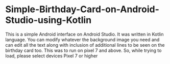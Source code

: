 # Simple-Birthday-Card-on-Android-Studio-using-Kotlin

This is a simple Android interface on Android Studio. It was written in Kotlin language. You can modify whatever the background image you need and can edit all the text along with inclusion of additional lines to be seen on the birthday card too.
This was to run on pixel 7 and above. So, while trying to load, please select devices Pixel 7 or higher
